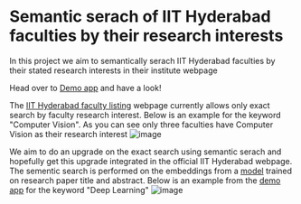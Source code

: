 # Semantic serach of IIT Hyderabad faculties by their research interests
In this project we aim to semantically serach IIT Hyderabad faculties by their stated research interests in their institute webpage

Head over to [Demo app](https://arvindroshaan-project-sem-researchintsemanticsearchstapp-ecc7qh.streamlit.app/) and have a look!

The [IIT Hyderabad faculty listing](https://iith.ac.in/people/faculty/#resch) webpage currently allows only exact search by faculty research interest. Below is an example for the keyword "Computer Vision". As you can see only three faculties have Computer Vision as their research interest
![image](https://github.com/ArvindRoshaan/project-semantic-faculty-recommender/assets/91244663/98660005-2822-4bcf-b965-db8718454be9)

We aim to do an upgrade on the exact search using semantic serach and hopefully get this upgrade integrated in the official IIT Hyderabad webpage. The sementic search is performed on the embeddings from a [model](https://huggingface.co/sentence-transformers/allenai-specter) trained on research paper title and abstract. Below is an example from the [demo app](https://arvindroshaan-project-sem-researchintsemanticsearchstapp-ecc7qh.streamlit.app/) for the keyword "Deep Learning"
![image](https://github.com/ArvindRoshaan/project-semantic-faculty-recommender/assets/91244663/89181d7a-77f4-4160-911d-e61cb444f8b0)
